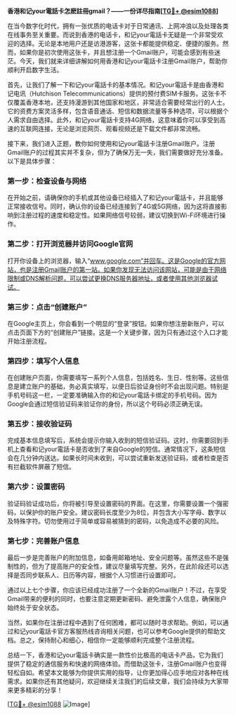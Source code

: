 **香港和记your電話卡怎麽註冊gmail？——一份详尽指南[[TG💪+ @esim1088](https://t.me/s/esim1088)]**

在当今数字化时代，拥有一张优质的电话卡对于日常通讯、上网冲浪以及处理各类在线事务至关重要。而说到香港的电话卡，和记your電話卡无疑是一个非常受欢迎的选择。无论是本地用户还是访港游客，这张卡都能提供稳定、便捷的服务。然而，如果你是初次使用这张卡，并且想注册一个Gmail账户，可能会感到有些迷茫。今天，我们就来详细讲解如何用香港和记your電話卡注册Gmail账户，帮助你顺利开启数字生活。

首先，让我们了解一下和记your電話卡的基本情况。和记your電話卡是由香港和记电讯（Hutchison Telecommunications）提供的预付费SIM卡服务。这张卡不仅覆盖香港本地，还支持漫游到其他国家和地区，非常适合需要经常出行的人士。它的资费方案灵活多样，包含语音通话、短信和数据流量等多种选项，可以根据个人需求自由选择。此外，和记your電話卡支持4G网络，这意味着你可以享受到高速的互联网连接，无论是浏览网页、观看视频还是下载文件都非常流畅。

接下来，我们进入正题，教你如何使用和记your電話卡注册Gmail账户。注册Gmail账户的过程其实并不复杂，但为了确保万无一失，我们需要做好充分准备。以下是具体步骤：

### 第一步：检查设备与网络
在开始之前，请确保你的手机或其他设备已经插入了和记your電話卡，并且能够正常接收信号。同时，确认你的设备已经连接到了4G或5G网络，因为这将直接影响到注册过程的速度和稳定性。如果网络信号较弱，建议切换到Wi-Fi环境进行操作。

### 第二步：打开浏览器并访问Google官网
打开你设备上的浏览器，输入“www.google.com”并回车。这是Google的官方网站，也是注册Gmail账户的第一站。如果你发现无法访问该网站，可能是由于网络限制或DNS解析问题，可以尝试更换DNS服务器地址，或者使用其他浏览器试试。

### 第三步：点击“创建账户”
在Google主页上，你会看到一个明显的“登录”按钮。如果你想注册新账户，可以点击页面下方的“创建账户”链接。这是一个关键步骤，因为只有通过这个入口才能开始注册流程。

### 第四步：填写个人信息
在创建账户页面，你需要填写一系列个人信息，包括姓名、生日、性别等。这些信息是建立账户的基础，务必真实填写，以便日后验证身份时不会出现问题。特别是手机号码这一栏，一定要准确输入你的和记your電話卡绑定的手机号码。因为Google会通过短信验证码来验证你的身份，所以这个号码必须正确无误。

### 第五步：接收验证码
完成基本信息填写后，系统会提示你输入收到的短信验证码。这时，你需要回到手机上查看和记your電話卡是否收到了来自Google的短信。通常情况下，这条短信会在几分钟内送达。如果长时间未收到，可以尝试重新发送验证码，或者检查是否有拦截软件屏蔽了短信。

### 第六步：设置密码
验证码验证成功后，你将被引导至设置密码的界面。在这里，你需要设置一个强密码，以保护你的账户安全。建议密码长度至少为8位，并包含大小写字母、数字以及特殊字符。切勿使用过于简单或容易被猜到的密码，以免造成不必要的风险。

### 第七步：完善账户信息
最后一步是完善账户的附加信息，如备用邮箱地址、安全问题等。虽然这些不是强制性的，但为了提高账户的安全性，建议尽量填写完整。另外，在此阶段还可以选择是否同步联系人、日历等内容，根据个人习惯进行设置即可。

通过以上七个步骤，你应该已经成功注册了一个全新的Gmail账户！不过，在享受Gmail带来的便利的同时，也要注意定期更新密码、避免泄露个人信息，确保账户始终处于安全状态。

当然，如果你在注册过程中遇到了任何困难，都可以随时寻求帮助。例如，可以通过和记your電話卡官方客服热线咨询相关问题，也可以参考Google提供的帮助文档。总之，保持耐心和细心，相信你一定能够顺利完成整个注册流程。

总结一下，香港和记your電話卡确实是一款性价比极高的电话卡产品，它为我们提供了稳定的通信服务和快速的网络体验。而借助这张卡，注册Gmail账户也变得轻松自如。希望本文能够为你提供实用的指导，让你更加得心应手地应对各种在线需求。如果你还有其他疑问，欢迎继续关注我们的后续文章，我们会持续为大家带来更多精彩的分享！

[[TG💪+ @esim1088](https://t.me/s/esim1088) ![Image](https://i.postimg.cc/4NQfJmqS/Snipaste-2025-05-13-00-14-12.png)]